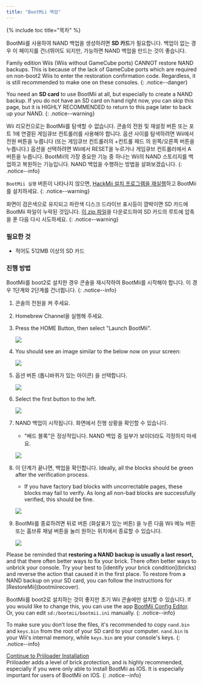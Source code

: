 ```yaml
---
title: "BootMii 백업"
---
```


{% include toc title="목차" %}

BootMii를 사용하여 NAND 백업을 생성하려면 **SD 카드**가 필요합니다. 백업이 없는 경우 이 페이지를 건너뛰어도 되지만, 가능하면 NAND 백업을 만드는 것이 좋습니다.

Family edition Wiis (Wiis without GameCube ports) CANNOT restore NAND backups. This is because of the lack of GameCube ports which are required on non-boot2 Wiis to enter the restoration confirmation code. Regardless, it is still recommended to make one on these consoles.
{: .notice--danger}

You need an **SD card** to use BootMii at all, but especially to create a NAND backup. If you do not have an SD card on hand right now, you can skip this page, but it is HIGHLY RECOMMENDED to return to this page later to back up your NAND.
{: .notice--warning}

Wii 리모컨으로는 BootMii를 탐색할 수 없습니다. 콘솔의 전원 및 재설정 버튼 또는 포트 1에 연결된 게임큐브 컨트롤러를 사용해야 합니다. 옵션 사이를 탐색하려면 Wii에서 전원 버튼을 누릅니다 (또는 게임큐브 컨트롤러의 +컨트롤 패드 의 왼쪽/오른쪽 버튼을 누릅니다.) 옵션을 선택하려면 Wii에서 RESET을 누르거나 게임큐브 컨트롤러에서 A 버튼을 누릅니다. BootMii의 가장 중요한 기능 중 하나는 Wii의 NAND 스토리지를 백업하고 복원하는 기능입니다. NAND 백업을 수행하는 방법을 살펴보겠습니다.
{: .notice--info}

`BootMii 실행` 버튼이 나타나지 않으면, [HackMii 설치 프로그램을 재실행](hackmii)하고 BootMii를 설치하세요.
{: .notice--warning}

화면이 검은색으로 유지되고 파란색 디스크 드라이브 표시등이 깜박이면 SD 카드에 BootMii 파일이 누락된 것입니다. [이 zip 파일](https://static.hackmii.com/bootmii_sd_files.zip)을 다운로드하여 SD 카드의 루트에 압축을 푼 다음 다시 시도하세요.
{: .notice--warning}

### 필요한 것

* 적어도 512MB 이상의 SD 카드

### 진행 방법

BootMii를 boot2로 설치한 경우 콘솔을 재시작하여 BootMii를 시작해야 합니다. 이 경우 1단계와 2단계를 건너뜁니다.
{: .notice--info}

1. 콘솔의 전원을 켜 주세요.
1. Homebrew Channel을 실행해 주세요.
1. Press the HOME Button, then select "Launch BootMii".

    ![](/images/bootmii/BootMii_HBC.png)

1. You should see an image similar to the below now on your screen:

    ![](/images/bootmii/BootMii_Main.png)

1. 옵션 버튼 (톱니바퀴가 있는 아이콘) 을 선택합니다.

    ![](/images/bootmii/BootMii_Gears.png)

1. Select the first button to the left.

    ![](/images/bootmii/BootMii_Backup.png)

1. NAND 백업이 시작됩니다. 화면에서 진행 상황을 확인할 수 있습니다.
    + "배드 블록"은 정상적입니다. NAND 백업 중 일부가 보이더라도 걱정하지 마세요.

    ![](/images/bootmii/BootMii_NAND_Backup.png)

1. 이 단계가 끝나면, 백업을 확인합니다. Ideally, all the blocks should be green after the verification process.
    + If you have factory bad blocks with uncorrectable pages, these blocks may fail to verify. As long all non-bad blocks are successfully verified, this should be fine.

    ![](/images/bootmii/BootMii_NAND_Backup_Verify.png)

1. BootMii를 종료하려면 뒤로 버튼 (화살표가 있는 버튼) 을 누른 다음 Wii 메뉴 버튼 또는 홈브류 채널 버튼을 눌러 원하는 위치에서 종료할 수 있습니다.

    ![](/images/bootmii/BootMii_Return.png)

<div id="restore-notice" class="notice" markdown="1">
Please be reminded that <strong>restoring a NAND backup is usually a last resort,</strong> and that there often better ways to fix your brick. There often better ways to unbrick your console.
Try your best to [identify your brick condition](bricks) and reverse the action that caused it in the first place.
To restore from a NAND backup on your SD card, you can follow the instructions for [RestoreMii](bootmiirecover).
</div>

BootMii를 boot2로 설치하는 것이 좋지만 초기 Wii 콘솔에만 설치할 수 있습니다. If you would like to change this, you can use the app [BootMii Config Editor](https://oscwii.org/library/app/BootMiiConfigurationEditor). Or, you can edit `sd:/bootmii/bootmii.ini` manually.
{: .notice--info}

To make sure you don’t lose the files, it's recommended to copy `nand.bin` and `keys.bin` from the root of your SD card to your computer. `nand.bin` is your Wii's internal memory, while `keys.bin` are your console's keys.
{: .notice--info}

[Continue to Priiloader Installation](priiloader)<br> Priiloader adds a level of brick protection, and is highly recommended, especially if you were only able to install BootMii as IOS. It is especially important for users of BootMii on IOS.
{: .notice--info}
